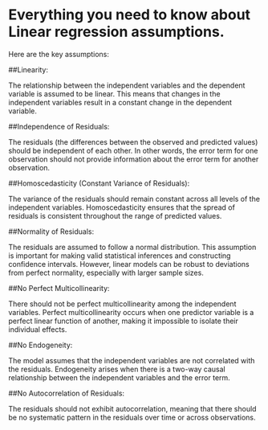 # Everything you need to know about Linear regression assumptions.

Here are the key assumptions:

##Linearity:

The relationship between the independent variables and the dependent variable is assumed to be linear. This means that changes in the independent variables result in a constant change in the dependent variable.

##Independence of Residuals:

The residuals (the differences between the observed and predicted values) should be independent of each other. In other words, the error term for one observation should not provide information about the error term for another observation.

##Homoscedasticity (Constant Variance of Residuals):

The variance of the residuals should remain constant across all levels of the independent variables. Homoscedasticity ensures that the spread of residuals is consistent throughout the range of predicted values.

##Normality of Residuals:

The residuals are assumed to follow a normal distribution. This assumption is important for making valid statistical inferences and constructing confidence intervals. However, linear models can be robust to deviations from perfect normality, especially with larger sample sizes.

##No Perfect Multicollinearity:

There should not be perfect multicollinearity among the independent variables. Perfect multicollinearity occurs when one predictor variable is a perfect linear function of another, making it impossible to isolate their individual effects.

##No Endogeneity:

The model assumes that the independent variables are not correlated with the residuals. Endogeneity arises when there is a two-way causal relationship between the independent variables and the error term.

##No Autocorrelation of Residuals:

The residuals should not exhibit autocorrelation, meaning that there should be no systematic pattern in the residuals over time or across observations.
